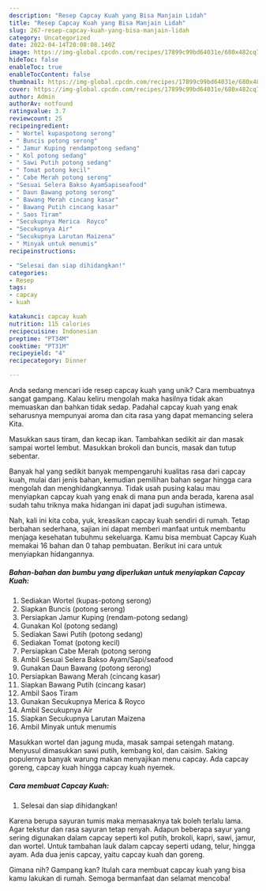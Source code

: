 ```yaml
---
description: "Resep Capcay Kuah yang Bisa Manjain Lidah"
title: "Resep Capcay Kuah yang Bisa Manjain Lidah"
slug: 267-resep-capcay-kuah-yang-bisa-manjain-lidah
category: Uncategorized
date: 2022-04-14T20:08:08.140Z
image: https://img-global.cpcdn.com/recipes/17899c99bd64031e/680x482cq70/capcay-kuah-foto-resep-utama.jpg
hideToc: false
enableToc: true
enableTocContent: false
thumbnail: https://img-global.cpcdn.com/recipes/17899c99bd64031e/680x482cq70/capcay-kuah-foto-resep-utama.jpg
cover: https://img-global.cpcdn.com/recipes/17899c99bd64031e/680x482cq70/capcay-kuah-foto-resep-utama.jpg
author: Admin
authorAv: notfound
ratingvalue: 3.7
reviewcount: 25
recipeingredient:
- " Wortel kupaspotong serong"
- " Buncis potong serong"
- " Jamur Kuping rendampotong sedang"
- " Kol potong sedang"
- " Sawi Putih potong sedang"
- " Tomat potong kecil"
- " Cabe Merah potong serong"
- "Sesuai Selera Bakso AyamSapiseafood"
- " Daun Bawang potong serong"
- " Bawang Merah cincang kasar"
- " Bawang Putih cincang kasar"
- " Saos Tiram"
- "Secukupnya Merica  Royco"
- "Secukupnya Air"
- "Secukupnya Larutan Maizena"
- " Minyak untuk menumis"
recipeinstructions:

- "Selesai dan siap dihidangkan!"
categories:
- Resep
tags:
- capcay
- kuah

katakunci: capcay kuah 
nutrition: 115 calories
recipecuisine: Indonesian
preptime: "PT34M"
cooktime: "PT31M"
recipeyield: "4"
recipecategory: Dinner

---
```





Anda sedang mencari ide resep capcay kuah yang unik? Cara membuatnya sangat gampang. Kalau keliru mengolah maka hasilnya tidak akan memuaskan dan bahkan tidak sedap. Padahal capcay kuah yang enak seharusnya mempunyai aroma dan cita rasa yang dapat memancing selera Kita.





Masukkan saus tiram, dan kecap ikan. Tambahkan sedikit air dan masak sampai wortel lembut. Masukkan brokoli dan buncis, masak dan tutup sebentar.

Banyak hal yang sedikit banyak mempengaruhi kualitas rasa dari capcay kuah, mulai dari jenis bahan, kemudian pemilihan bahan segar hingga cara mengolah dan menghidangkannya. Tidak usah pusing kalau mau menyiapkan capcay kuah yang enak di mana pun anda berada, karena asal sudah tahu triknya maka hidangan ini dapat jadi suguhan istimewa.






Nah, kali ini kita coba, yuk, kreasikan capcay kuah sendiri di rumah. Tetap berbahan sederhana, sajian ini dapat memberi manfaat untuk membantu menjaga kesehatan tubuhmu sekeluarga. Kamu bisa membuat Capcay Kuah memakai 16 bahan dan 0 tahap pembuatan. Berikut ini cara untuk menyiapkan hidangannya.

<!--inarticleads1-->

##### Bahan-bahan dan bumbu yang diperlukan untuk menyiapkan Capcay Kuah:

1. Sediakan  Wortel (kupas-potong serong)
1. Siapkan  Buncis (potong serong)
1. Persiapkan  Jamur Kuping (rendam-potong sedang)
1. Gunakan  Kol (potong sedang)
1. Sediakan  Sawi Putih (potong sedang)
1. Sediakan  Tomat (potong kecil)
1. Persiapkan  Cabe Merah (potong serong
1. Ambil Sesuai Selera Bakso Ayam/Sapi/seafood
1. Gunakan  Daun Bawang (potong serong)
1. Persiapkan  Bawang Merah (cincang kasar)
1. Siapkan  Bawang Putih (cincang kasar)
1. Ambil  Saos Tiram
1. Gunakan Secukupnya Merica &amp; Royco
1. Ambil Secukupnya Air
1. Siapkan Secukupnya Larutan Maizena
1. Ambil  Minyak untuk menumis


Masukkan wortel dan jagung muda, masak sampai setengah matang. Menyusul dimasukkan sawi putih, kembang kol, dan caisim. Saking populernya banyak warung makan menyajikan menu capcay. Ada capcay goreng, capcay kuah hingga capcay kuah nyemek. 

<!--inarticleads2-->

##### Cara membuat Capcay Kuah:


1. Selesai dan siap dihidangkan!

Karena berupa sayuran tumis maka memasaknya tak boleh terlalu lama. Agar tekstur dan rasa sayuran tetap renyah. Adapun beberapa sayur yang sering digunakan dalam capcay seperti kol putih, brokoli, kapri, sawi, jamur, dan wortel. Untuk tambahan lauk dalam capcay seperti udang, telur, hingga ayam. Ada dua jenis capcay, yaitu capcay kuah dan goreng. 

Gimana nih? Gampang kan? Itulah cara membuat capcay kuah yang bisa kamu lakukan di rumah. Semoga bermanfaat dan selamat mencoba!
